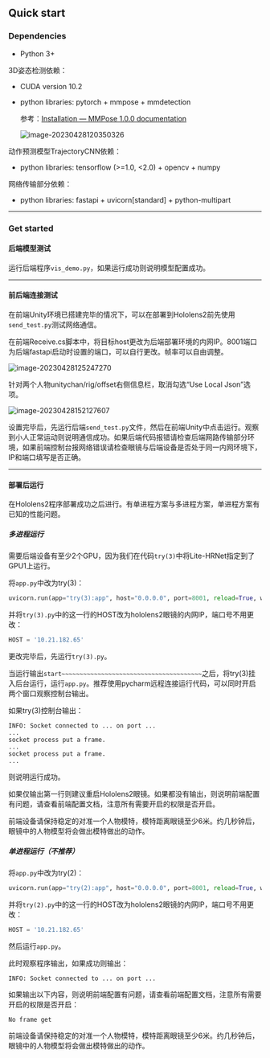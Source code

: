 ## Quick start

### Dependencies

- Python 3+

3D姿态检测依赖：

- CUDA version 10.2

- python libraries: pytorch + mmpose + mmdetection

  参考：[Installation — MMPose 1.0.0 documentation](https://mmpose.readthedocs.io/en/latest/installation.html)
  
  ![image-20230428120350326](https://sinkers-pic.oss-cn-beijing.aliyuncs.com/img/image-20230428120350326.png)

动作预测模型TrajectoryCNN依赖：

- python libraries: tensorflow (>=1.0, <2.0) + opencv + numpy

网络传输部分依赖：

- python libraries: fastapi + uvicorn[standard] + python-multipart

----

### Get started

#### 后端模型测试

运行后端程序`vis_demo.py`，如果运行成功则说明模型配置成功。

----

#### 前后端连接测试

在前端Unity环境已搭建完毕的情况下，可以在部署到Hololens2前先使用`send_test.py`测试网络通信。

在前端Receive.cs脚本中，将目标host更改为后端部署环境的内网IP。8001端口为后端fastapi启动时设置的端口，可以自行更改。帧率可以自由调整。

![image-20230428125247270](https://sinkers-pic.oss-cn-beijing.aliyuncs.com/img/image-20230428125247270.png)

针对两个人物unitychan/rig/offset右侧信息栏，取消勾选“Use Local Json”选项。

![image-20230428152127607](https://sinkers-pic.oss-cn-beijing.aliyuncs.com/img/image-20230428152127607.png)

设置完毕后，先运行后端`send_test.py`文件，然后在前端Unity中点击运行。观察到小人正常运动则说明通信成功。如果后端代码报错请检查后端网路传输部分环境，如果前端控制台报网络错误请检查眼镜与后端设备是否处于同一内网环境下，IP和端口填写是否正确。

----

#### 部署后运行

在Hololens2程序部署成功之后进行。有单进程方案与多进程方案，单进程方案有已知的性能问题。

##### 多进程运行

需要后端设备有至少2个GPU，因为我们在代码`try(3)`中将Lite-HRNet指定到了GPU1上运行。

将`app.py`中改为try(3)：

```python
uvicorn.run(app="try(3):app", host="0.0.0.0", port=8001, reload=True, ws="websockets", log_level="trace")
```

并将`try(3).py`中的这一行的HOST改为hololens2眼镜的内网IP，端口号不用更改：

```python
HOST = '10.21.182.65'
```

更改完毕后，先运行`try(3).py`。

当运行输出`start~~~~~~~~~~~~~~~~~~~~~~~~~~~~~~~~~~~~~~~`之后，将try(3)挂入后台运行，运行`app.py`。推荐使用pycharm远程连接运行代码，可以同时开启两个窗口观察控制台输出。

如果try(3)控制台输出：

```
INFO: Socket connected to ... on port ...
...
socket process put a frame.
...
socket process put a frame.
...
```

则说明运行成功。

如果仅输出第一行则建议重启Hololens2眼镜。如果都没有输出，则说明前端配置有问题，请查看前端配置文档，注意所有需要开启的权限是否开启。

前端设备请保持稳定的对准一个人物模特，模特距离眼镜至少6米。约几秒钟后，眼镜中的人物模型将会做出模特做出的动作。



##### 单进程运行（不推荐）

将`app.py`中改为try(2)：

```python
uvicorn.run(app="try(2):app", host="0.0.0.0", port=8001, reload=True, ws="websockets", log_level="trace")
```

并将`try(2).py`中的这一行的HOST改为hololens2眼镜的内网IP，端口号不用更改：

```python
HOST = '10.21.182.65'
```

然后运行`app.py`。

此时观察程序输出，如果成功则输出：

```
INFO: Socket connected to ... on port ...
```

如果输出以下内容，则说明前端配置有问题，请查看前端配置文档，注意所有需要开启的权限是否开启：

```
No frame get
```

前端设备请保持稳定的对准一个人物模特，模特距离眼镜至少6米。约几秒钟后，眼镜中的人物模型将会做出模特做出的动作。

